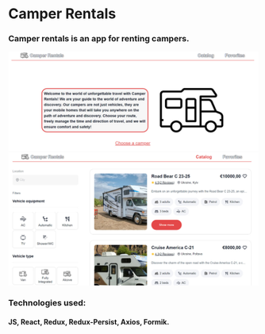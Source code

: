 # Camper Rentals

### Camper rentals is an app for renting campers.

![Camper Rentals HomePage](./public/assets/home.jpg)
![Camper Rentals CatalogPage](./public/assets/catalog.jpg)

### Technologies used:

#### JS, React, Redux, Redux-Persist, Axios, Formik.
